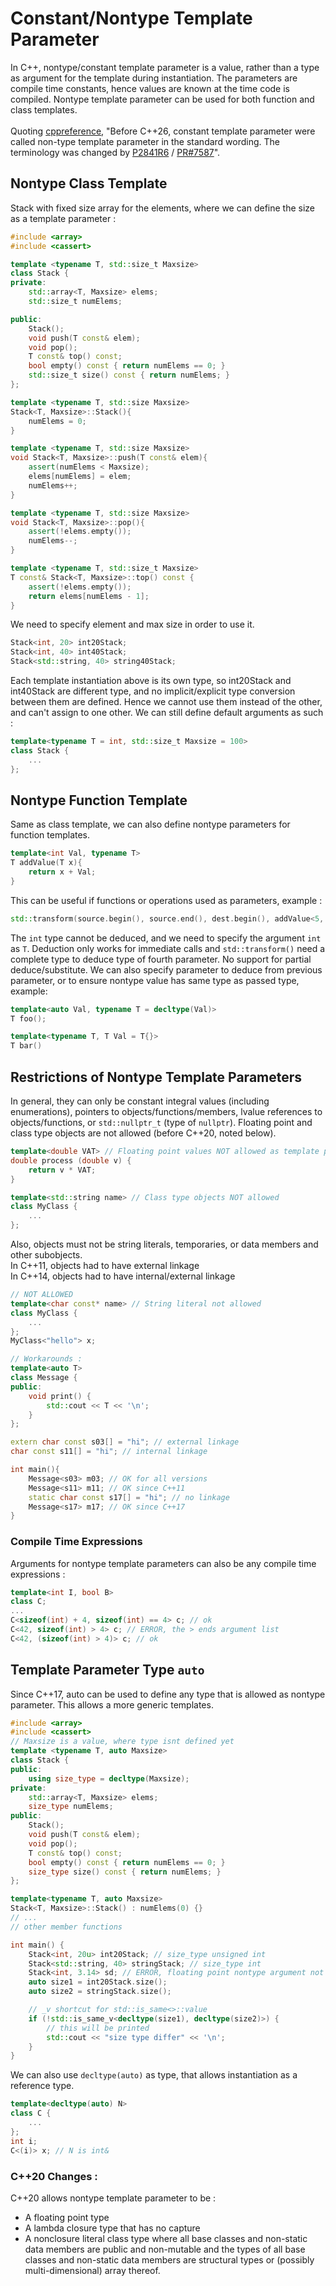 # Constant/Nontype Template Parameter
In C++, nontype/constant template parameter is a value, rather than a type as argument for the template during instantiation. The parameters are compile time constants, hence values are known at the time code is compiled. Nontype template parameter can be used for both function and class templates. <br><br>
Quoting [cppreference](http://en.cppreference.com/w/cpp/language/template_parameters.html), 
"Before C++26, constant template parameter were called non-type template parameter in the standard wording. The terminology was changed by [P2841R6](https://wg21.link/P2841R6) / [PR#7587](https://wg21.link/EDIT7587)".

## Nontype Class Template
Stack with fixed size array for the elements, where we can define the size as a template parameter :
```cpp
#include <array>
#include <cassert>

template <typename T, std::size_t Maxsize>
class Stack {
private:
    std::array<T, Maxsize> elems;
    std::size_t numElems;

public:
    Stack();
    void push(T const& elem);
    void pop();
    T const& top() const;
    bool empty() const { return numElems == 0; }
    std::size_t size() const { return numElems; }
};

template <typename T, std::size Maxsize>
Stack<T, Maxsize>::Stack(){
    numElems = 0;
}

template <typename T, std::size Maxsize>
void Stack<T, Maxsize>::push(T const& elem){
    assert(numElems < Maxsize);
    elems[numElems] = elem;
    numElems++;
}

template <typename T, std::size Maxsize>
void Stack<T, Maxsize>::pop(){
    assert(!elems.empty());
    numElems--;
}

template <typename T, std::size_t Maxsize>
T const& Stack<T, Maxsize>::top() const {
    assert(!elems.empty());
    return elems[numElems - 1];
}
```
We need to specify element and max size in order to use it.
```cpp
Stack<int, 20> int20Stack;
Stack<int, 40> int40Stack;
Stack<std::string, 40> string40Stack;
```
Each template instantiation above is its own type, so int20Stack and int40Stack are different type, and no implicit/explicit type conversion between them are defined. Hence we cannot use them instead of the other, and can't assign to one other. We can still define default arguments as such :

```cpp
template<typename T = int, std::size_t Maxsize = 100>
class Stack {
    ...
};
```

## Nontype Function Template
Same as class template, we can also define nontype parameters for function templates. 
```cpp
template<int Val, typename T>
T addValue(T x){
    return x + Val;
}
```
This can be useful if functions or operations used as parameters, example :
```cpp
std::transform(source.begin(), source.end(), dest.begin(), addValue<5, int>);
```
The `int` type cannot be deduced, and we need to specify the argument `int` as `T`. Deduction only works for immediate calls and `std::transform()` need a complete type to deduce type of fourth parameter. No support for partial deduce/substitute. 
We can also specify parameter to deduce from previous parameter, or to ensure nontype value has same type as passed type, example:
```cpp
template<auto Val, typename T = decltype(Val)>
T foo();

template<typename T, T Val = T{}>
T bar()
```

## Restrictions of Nontype Template Parameters
In general, they can only be constant integral values (including enumerations), pointers to objects/functions/members, lvalue references to objects/functions, or `std::nullptr_t` (type of `nullptr`).
Floating point and class type objects are not allowed (before C++20, noted below).
```cpp
template<double VAT> // Floating point values NOT allowed as template parameter (before C++20)
double process (double v) {
    return v * VAT;
}

template<std::string name> // Class type objects NOT allowed
class MyClass {
    ...
};
```

Also, objects must not be string literals, temporaries, or data members and other subobjects. <br>
In C++11, objects had to have external linkage <br>
In C++14, objects had to have internal/external linkage <br>

```cpp
// NOT ALLOWED
template<char const* name> // String literal not allowed
class MyClass {
    ...
};
MyClass<"hello"> x;

// Workarounds : 
template<auto T>
class Message {
public:
    void print() {
        std::cout << T << '\n';
    }
};

extern char const s03[] = "hi"; // external linkage
char const s11[] = "hi"; // internal linkage

int main(){
    Message<s03> m03; // OK for all versions
    Message<s11> m11; // OK since C++11
    static char const s17[] = "hi"; // no linkage
    Message<s17> m17; // OK since C++17
}
```

### Compile Time Expressions
Arguments for nontype template parameters can also be any compile time expressions :
```cpp
template<int I, bool B>
class C;
...
C<sizeof(int) + 4, sizeof(int) == 4> c; // ok
C<42, sizeof(int) > 4> c; // ERROR, the > ends argument list
C<42, (sizeof(int) > 4)> c; // ok
```

## Template Parameter Type `auto`
Since C++17, auto can be used to define any type that is allowed as nontype parameter. This allows a more generic templates.
```cpp
#include <array>
#include <cassert>
// Maxsize is a value, where type isnt defined yet
template <typename T, auto Maxsize>
class Stack {
public:
    using size_type = decltype(Maxsize);
private:
    std::array<T, Maxsize> elems;
    size_type numElems;
public:
    Stack();
    void push(T const& elem);
    void pop();
    T const& top() const;
    bool empty() const { return numElems == 0; }
    size_type size() const { return numElems; }
};

template<typename T, auto Maxsize>
Stack<T, Maxsize>::Stack() : numElems(0) {}
// ...
// other member functions

int main() {
    Stack<int, 20u> int20Stack; // size_type unsigned int
    Stack<std::string, 40> stringStack; // size_type int
    Stack<int, 3.14> sd; // ERROR, floating point nontype argument not allowed
    auto size1 = int20Stack.size();
    auto size2 = stringStack.size();

    // _v shortcut for std::is_same<>::value
    if (!std::is_same_v<decltype(size1), decltype(size2)>) {
        // this will be printed
        std::cout << "size type differ" << '\n';
    }
}
```

We can also use `decltype(auto)` as type, that allows instantiation as a reference type.
```cpp
template<decltype(auto) N>
class C {
    ...
};
int i;
C<(i)> x; // N is int&
```

### C++20 Changes :
C++20 allows nontype template parameter to be :<br>
- A floating point type<br>
- A lambda closure type that has no capture<br>
- A nonclosure literal class type where all base classes and non-static data members are public and non-mutable and the types of all base classes and non-static data members are structural types or (possibly multi-dimensional) array thereof.